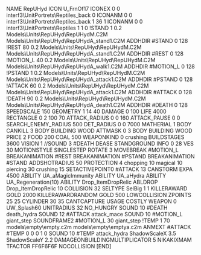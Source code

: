 NAME RepUHyd
ICON U_FrnOf17
ICONEX 0 0 interf3\UnitPortrets\Reptiles_back 0
ICONANM 0 0 interf3\UnitPortrets\Reptiles_back 1 36 1
ICONANM 0 0 interf3\UnitPortrets\Reptiles 1 1 0
!STAND          1 0.2 Models\Units\RepUHyd\RepUHydM.C2M Models\Units\RepUHyd\RepUHydA_stand1.C2M
ADDHDIR #STAND 0 128
!REST          80 0.2 Models\Units\RepUHyd\RepUHydM.C2M Models\Units\RepUHyd\RepUHydA_stand1.C2M
ADDHDIR #REST 0 128
!MOTION_L      40 0.2 Models\Units\RepUHyd\RepUHydM.C2M Models\Units\RepUHyd\RepUHydA_walk1.C2M
ADDHDIR #MOTION_L 0 128
!PSTAND        1  0.2 Models\Units\RepUHyd\RepUHydM.C2M Models\Units\RepUHyd\RepUHydA_attack1.C2M
ADDHDIR #PSTAND 0 128 
!ATTACK        60 0.2 Models\Units\RepUHyd\RepUHydM.C2M Models\Units\RepUHyd\RepUHydA_attack1.C2M
ADDHDIR #ATTACK 0 128
!DEATH         90 0.2 Models\Units\RepUHyd\RepUHydM.C2M Models\Units\RepUHyd\RepUHydA_death1.C2M
ADDHDIR #DEATH 0 128
SPEEDSCALE 150
GEOMETRY 1 14 40
DAMAGE   0 100
LIFE     4000
RECTANGLE 0 2 100 70
ATTACK_RADIUS 0 0 160
ATTACK_PAUSE 0 0
SEARCH_ENEMY_RADIUS 500
DET_RADIUS 0 0 7000
MATHERIAL 1 BODY
CANKILL 3 BODY BUILDING WOOD 
ATTMASK 0 3 BODY BUILDING WOOD 
PRICE 2 FOOD 200 COAL 500
WEAPONKIND 0 crushing
BUILDSTAGES 3600
VISION 1
//SOUND 3 #DEATH DEASE
STANDGROUND
INFO 0 28
VES 30
MOTIONSTYLE SINGLESTEP
ROTATE 3
MOVEBREAK #MOTION_L
BREAKANIMATION #REST
BREAKANIMATION #PSTAND
BREAKANIMATION #STAND
ADDSHOTRADIUS 50
PROTECTION 4 chopping 10 magical 10 piercing 30 crushing 15
SETACTIVEPOINT0 #ATTACK 13
CANSTORM
EXPA 4500
ABILITY	UA_aMagicImmunity
ABILITY UA_aHydra
ABILITY UA_Regeneration(10)
ABILITY Drop_ItemDropRelic
ABLDROP Drop_ItemDropRelic 10
COLLISION 32
SELTYPE SelBig 1 1
KILLERAWARD             GOLD 2000
KILLERAWARDRANDOM       GOLD 500
LOWCOLLISION
ZPOINTS 25 25
CYLINDER 30 35
CANTCAPTURE
USAGE COSTLY
WEAPON 0 UW_Splash60
UNITRADIUS 32
NO_HUNGRY
SOUND 10 #DEATH death_hydra
SOUND 12 #ATTACK attack_mace
SOUND 10 #MOTION_L giant_step
SOUNDFRAME2 #MOTION_L 30 giant_step
!TEMP  1 70 models\empty\empty.c2m models\empty\emptya.c2m
ANMEXT #ATTACK #TEMP 0 0 0 1 0
SOUND 10 #TEMP attack_hydra
ShadowScaleX 3.5
ShadowScaleY 2.2
DAMAGEONBUILDINGMULTIPLICATOR 5
NIKAKIXMAM
TFACTOR FF6F6F6F
NOCOLLISION
[END]
